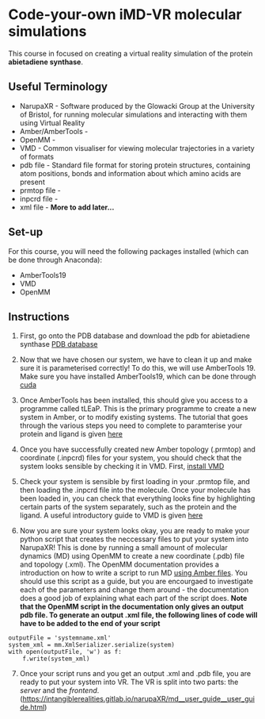 # Code-your-own iMD-VR molecular simulations
This course in focused on creating a virtual reality simulation of the protein **abietadiene synthase**. 

## Useful Terminology 
* NarupaXR - Software produced by the Glowacki Group at the University of Bristol, for running molecular simulations and interacting with them using Virtual Reality
* Amber/AmberTools - 
* OpenMM -
* VMD - Common visualiser for viewing molecular trajectories in a variety of formats
* pdb file - Standard file format for storing protein structures, containing atom positions, bonds and information about which amino acids are present
* prmtop file - 
* inpcrd file - 
* xml file - 
**More to add later...**

## Set-up
For this course, you will need the following packages installed (which can be done through Anaconda):
* AmberTools19
* VMD
* OpenMM 

## Instructions

1. First, go onto the PDB database and download the pdb for abietadiene synthase [PDB database](https://www.rcsb.org/structure/3s9v) 

2. Now that we have chosen our system, we have to clean it up and make sure it is parameterised correctly! To do this, we will use AmberTools 19. Make sure you have installed AmberTools19, which can be done through [cuda](http://ambermd.org/GetAmber.php)

3. Once AmberTools has been installed, this should give you access to a programme called tLEaP. This is the primary programme to create a new system in Amber, or to modify existing systems. The tutorial that goes through the various steps you need to complete to paramterise your protein and ligand is given [here](http://ambermd.org/tutorials/pengfei/index.htm)

4. Once you have successfully created new Amber topology (.prmtop) and coordinate (.inpcrd) files for your system, you should check that the system looks sensible by checking it in VMD. First, [install VMD](https://www.ks.uiuc.edu/Development/Download/download.cgi?PackageName=VMD)

5. Check your system is sensible by first loading in your .prmtop file, and then loading the .inpcrd file into the molecule. Once your molecule has been loaded in, you can check that everything looks fine by highlighting certain parts of the system separately, such as the protein and the ligand. A useful introductory guide to VMD is given [here](https://chryswoods.com/dynamics/visualisation/mouse.html)

6. Now you are sure your system looks okay, you are ready to make your python script that creates the neccessary files to put your system into NarupaXR! This is done by running a small amount of molecular dynamics (MD) using OpenMM to create a new coordinate (.pdb) file and topology (.xml). The OpenMM documentation provides a introduction on how to write a script to run MD [using Amber files](http://docs.openmm.org/latest/userguide/application.html#using-amber-files). 
You should use this script as a guide, but you are encourgaed to investigate each of the parameters and change them around - the documentation does a good job of explaining what each part of the script does. 
**Note that the OpenMM script in the documentation only gives an output pdb file. To generate an output .xml file, the following lines of code will have to be added to the end of your script**
```
outputFile = 'systemname.xml'
system_xml = mm.XmlSerializer.serialize(system)
with open(outputFile, 'w') as f:
    f.write(system_xml)
```

7. Once your script runs and you get an output .xml and .pdb file, you are ready to put your system into VR. The VR is split into two parts: the *server* and the *frontend*.   (https://intangiblerealities.gitlab.io/narupaXR/md__user_guide__user_guide.html)
